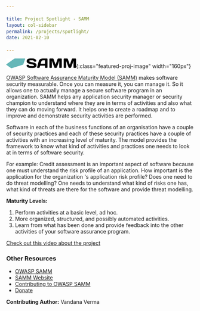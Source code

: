 ```yaml
---

title: Project Spotlight - SAMM
layout: col-sidebar
permalink: /projects/spotlight/
date: 2021-02-10

---
```


![SAMM Logo](/assets/images/content/featured_project_samm.png){:class="featured-proj-image" width="160px"}

[OWASP Software Assurance Maturity Model (SAMM)](/www-project-samm/) makes software security measurable. Once you can measure it, you can manage it. So it allows one to actually manage a secure software program in an organization. SAMM helps any application security manager or security champion to understand where they are in terms of activities and also what they can do moving forward. It helps one to create a roadmap and to improve and demonstrate security activities are performed.

Software in each of the business functions of an organisation have a couple of security practices and each of these security practices have a couple of activities with an increasing level of maturity. The model provides the framework to know what kind of activities and practices one needs to look at in terms of software security.

For example:  Credit assessment is an important aspect of software because one must understand the risk profile of an application. How important is the application for the organization 's application risk profile? Does one need to do threat modelling? One needs to understand what kind of risks one has, what kind of threats are there for the software and provide threat modelling.
    
**Maturity Levels:**

1. Perform activities at a basic level, ad hoc.
2. More organized, structured, and possibly automated activities.
3. Learn from what has been done and provide feedback into the other activities of your software assurance program. 

[Check out this video about the project](https://youtu.be/N0zcZnkH5Wg)

### Other Resources
* [OWASP SAMM](https://owasp.org/www-project-samm/)
* [SAMM Website](https://owaspsamm.org/model/)
* [Contributing to OWASP SAMM](https://github.com/OWASP/samm)
* [Donate](https://owasp.org/donate/)


**Contributing Author:** Vandana Verma
